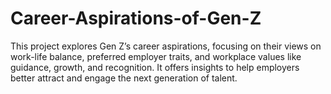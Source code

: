 # Career-Aspirations-of-Gen-Z
This project explores Gen Z’s career aspirations, focusing on their views on work-life balance, preferred employer traits, and workplace values like guidance, growth, and recognition. It offers insights to help employers better attract and engage the next generation of talent.
